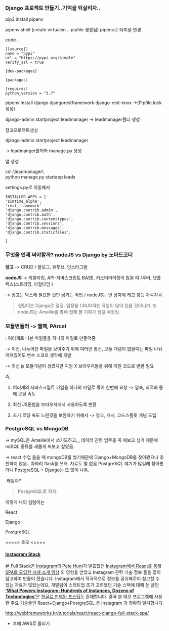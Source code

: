 ### Django 프로젝트 만들기..기억을 되살리자..

pip3 install pipenv

pipenv shell (create virtualen  .. pipfile 생성됨)  pipenv로 터미널 변경

code . 

```
[[source]]
name = "pypi"
url = "https://pypi.org/simple"
verify_ssl = true

[dev-packages]

[packages]

[requires]
python_version = "3.7"
```

pipenv install django djangorestframework django-rest-knox ->(Pipfile.lock 생성)

django-admin startproject leadmanager -> leadmanager폴더 생성



장고프로젝트생성

django-admin startproject leadmanager

-> leadmanger폴더와 manage.py 생성



앱 생성

cd .\leadmanager\       
python manage.py startapp leads



settings.py로 이동해서 

```
INSTALLED_APPS = [
'simtime_alpha',
'rest_framework'
'django.contrib.admin',
'django.contrib.auth',
'django.contrib.contenttypes',
'django.contrib.sessions',
'django.contrib.messages',
'django.contrib.staticfiles',

]
```



### 무엇을 언제 써야할까? nodeJS vs Django by 노마드코더

**장고** -> CRUD / 블로그, 유투브, 인스타그램

 **nodeJS** -> 리얼타임, API-자바스크립트 BASE, 커스터마이징이 많을 때 /우버, 넷플릭스(스트리밍, 리얼타임 )

-> 장고는 박스에 필요한 것만 남기는 작업 / nodeJS는 빈 상자에 레고 쌓듯 차곡차곡 



> 심탐이는  Django로 결정.  일정을 CRUD하는 작업이 많이 있을 것이니까. 또 nodeJS는 Amailie를 통해 접해 볼 기회가 생길 예정임.



### 모듈번들러 -> 웹팩, PArcel

: 여러개로 나뉜 파일들을 하나의 파일로 만들어줌

-> 이전, 나누어진 파일을 보여주기 위해 여러번 통신, 모듈 개념이 없을때는 파일 나뉘어져있어도 변수 스코프 생각해 개발.

-> 최신 js 모듈개념이 생겼지만 지원 X 브라우저들을 위해 지원 코드로 변환 필요



즉, 

1. 여러개의 자바스크립트 파일을 하나의 파일로 묶어 한번에 요청 -> 압축, 최적화 통해 로딩 속도

2. 최신 JS문법을 브라우저에서 사용하도록 변환 

3. 초기 로딩 속도 느린것을 보완하기 위해서 -> 청크, 캐시, 코드스플릿 개념 도입

#### 



### PostgreSQL vs MongoDB

-> mySQL은 Amailie에서 쓰기도하고,,,  데이터 관련 업무를 꼭 해보고 싶기 때문에 noSQL 종류를 새롭게 써보고 싶었음. 

-> react 수업 들을 때 mongoDB를 썼기때문에 Django+MongoDB를 찾아봤으나 추천하지 않음.. 차라리 flask를 쓰래. 자료도 몇 없음 PostgreSQL 얘기가 많길래 찾아봤더니 PostgreSQL + Django는 또 많이 나옴. 

​	왜일까?

> PostgreSQL로 하자.



이렇게 나의 심탐이는 

React

Django

PostgreSQL



====> 호오 <====

#### [Instagram Stack](http://stackshare.io/instagram/instagram)

본 Full Stack은 [Instagram](https://instagram.com/)의 [Pete Hunt](https://github.com/petehunt)가 발표했던 [Instagram에서 React를 통해 SPA를 도입한 사례 소개 영상](https://youtu.be/VkTCL6Nqm6Y) 의 영향을 받았고 Instagram 관련 기술 정보 들을 많이 참고하여 만들어 졌습니다. Instagram에서 적극적으로 정보를 공유해주어 참고할 수 있는 자료가 많았는데요, 개발팀이 스타트업 초기 고려했던 기술 스택에 대해 쓴 글인 [**'What Powers Instagram: Hundreds of Instances, Dozens of Technologies'**](http://instagram-engineering.tumblr.com/post/13649370142/what-powers-instagram-hundreds-of-instances)은 [한글로 번역된 포스팅](https://charsyam.wordpress.com/2011/12/17/발-번역-수백대의-장비와-수십가지의-기술-instagram의-힘/)도 존재합니다. 결국 본 데모 프로그램에 사용한 주요 기술들인 React+Django+PostgreSQL 은 Instagram 과 정확히 일치합니다.

http://webframeworks.kr/tutorials/react/react-django-full-stack-spa/



 

+ 후에 AWS로 올리기 